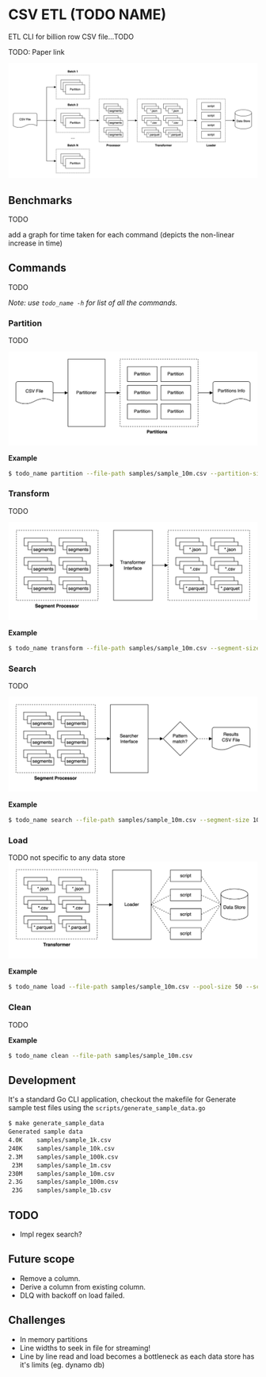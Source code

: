 # CSV ETL (TODO NAME)

ETL CLI for billion row CSV file...TODO

TODO: Paper link

![system](docs/system.png)

## Benchmarks
TODO

add a graph for time taken for each command (depicts the non-linear increase in time)

## Commands
TODO

_Note: use `todo_name -h` for list of all the commands._

### Partition
TODO

![partitioner](docs/partitioner.png)

**Example**

```sh
$ todo_name partition --file-path samples/sample_10m.csv --partition-size 100000
```

### Transform
TODO

![transformer](docs/transformer.png)

**Example**

```sh
$ todo_name transform --file-path samples/sample_10m.csv --segment-size 10000
```

### Search
TODO

![searcher](docs/searcher.png)

**Example**

```sh
$ todo_name search --file-path samples/sample_10m.csv --segment-size 10000 --pattern abc
```

### Load
TODO
not specific to any data store
![loader](docs/loader.png)

**Example**

```sh
$ todo_name load --file-path samples/sample_10m.csv --pool-size 50 --script-path ./scripts/sample_load_script.sh
```

### Clean
TODO

**Example**

```sh
$ todo_name clean --file-path samples/sample_10m.csv
```

## Development

It's a standard Go CLI application, checkout the makefile for
Generate sample test files using the `scripts/generate_sample_data.go`

```sh
$ make generate_sample_data
Generated sample data
4.0K    samples/sample_1k.csv
240K    samples/sample_10k.csv
2.3M    samples/sample_100k.csv
 23M    samples/sample_1m.csv
230M    samples/sample_10m.csv
2.3G    samples/sample_100m.csv
 23G    samples/sample_1b.csv
```

## TODO
- Impl regex search?

## Future scope
- Remove a column.
- Derive a column from existing column.
- DLQ with backoff on load failed.

## Challenges
- In memory partitions
- Line widths to seek in file for streaming!
- Line by line read and load becomes a bottleneck as each data store has it's limits (eg. dynamo db)